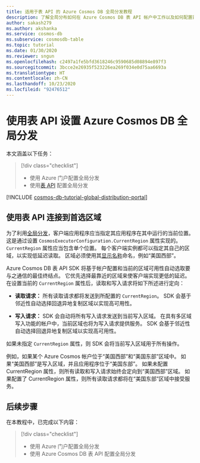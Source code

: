 ```yaml
---
title: 适用于表 API 的 Azure Cosmos DB 全局分发教程
description: 了解全局分布如何在 Azure Cosmos DB 表 API 帐户中工作以及如何配置首选区域列表
author: sakash279
ms.author: akshanka
ms.service: cosmos-db
ms.subservice: cosmosdb-table
ms.topic: tutorial
ms.date: 01/30/2020
ms.reviewer: sngun
ms.openlocfilehash: c2497a1fe5bfd3618246c9590685d08894e897f3
ms.sourcegitcommit: 3bcce2e26935f523226ea269f034e0d75aa6693a
ms.translationtype: HT
ms.contentlocale: zh-CN
ms.lasthandoff: 10/23/2020
ms.locfileid: "92476512"
---
```

# <a name="set-up-azure-cosmos-db-global-distribution-using-the-table-api"></a>使用表 API 设置 Azure Cosmos DB 全局分发

本文涵盖以下任务： 

> [!div class="checklist"]
> * 使用 Azure 门户配置全局分发
> * 使用[表 API](table-introduction.md) 配置全局分发

[!INCLUDE [cosmos-db-tutorial-global-distribution-portal](../../includes/cosmos-db-tutorial-global-distribution-portal.md)]


## <a name="connecting-to-a-preferred-region-using-the-table-api"></a>使用表 API 连接到首选区域

为了利用[全局分发](distribute-data-globally.md)，客户端应用程序应当指定其应用程序在其中运行的当前位置。 这是通过设置 `CosmosExecutorConfiguration.CurrentRegion` 属性实现的。 `CurrentRegion` 属性应当包含单个位置。 每个客户端实例都可以指定其自己的区域，以实现低延迟读取。 区域必须使用其[显示名称](/previous-versions/azure/reference/gg441293(v=azure.100))命名，例如“美国西部”。 

Azure Cosmos DB 表 API SDK 将基于帐户配置和当前的区域可用性自动选取要与之通信的最佳终结点。 它优先选择最靠近的区域来使客户端实现更低的延迟。 在设置当前的 `CurrentRegion` 属性后，读取和写入请求将如下所述进行定向：

* **读取请求：** 所有读取请求都将发送到所配置的 `CurrentRegion`。 SDK 会基于邻近性自动选择回退异地复制区域以实现高可用性。

* **写入请求：** SDK 会自动将所有写入请求发送到当前写入区域。 在具有多区域写入功能的帐户中，当前区域也将为写入请求提供服务。 SDK 会基于邻近性自动选择回退异地复制区域以实现高可用性。

如果未指定 `CurrentRegion` 属性，则 SDK 会将当前写入区域用于所有操作。

例如，如果某个 Azure Cosmos 帐户位于“美国西部”和“美国东部”区域中。 如果“美国西部”是写入区域，并且应用程序位于“美国东部”。 如果未配置 CurrentRegion 属性，则所有读取和写入请求始终会定向到“美国西部”区域。 如果配置了 CurrentRegion 属性，则所有读取请求都将在“美国东部”区域中接受服务。

## <a name="next-steps"></a>后续步骤

在本教程中，已完成以下内容：

> [!div class="checklist"]
> * 使用 Azure 门户配置全局分发
> * 使用 Azure Cosmos DB 表 API 配置全局分发